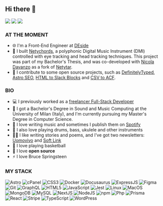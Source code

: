 ## Hi there 👋

[![](https://img.shields.io/badge/-@matteodefilippis-0a66c2?style=flat-square&logo=linkedin&logoColor=ffffff)](https://www.linkedin.com/in/matteodefilippis/)
[![](https://img.shields.io/badge/-@matteodf-%23181717?style=flat-square&logo=github)](https://github.com/matteodf)
[![](https://img.shields.io/badge/-Website-%23181717?style=flat-square&logo=chainlink)](https://matteodefilippis.com)

### AT THE MOMENT
- 🌐 I'm a Front-End Engineer at [DEside](https://deside.it)
- 🔭 I built [Netychords](https://github.com/matteodf/Netychords), a polyphonic Digital Music Instrument (DMI) controlled with eye tracking and head tracking techniques. This project was part of my Bachelor's Thesis, and was co-developed with [Nicola Davanzo](https://github.com/neeqstock) as a fork of [Netytar](https://github.com/LIMUNIMI/Netytar).
- 🌱 I contribute to some open source projects, such as [DefinitelyTyped](https://github.com/DefinitelyTyped/DefinitelyTyped), [Astro SEO](https://github.com/jonasmerlin/astro-seo), [HTML to Slack Blocks](https://github.com/matteodf/html-to-slack) and [CSV to ACF](https://github.com/matteodf/csv-to-acf).

### BIO

- 💻 I previously worked as a [freelancer Full-Stack Developer](https://matteodefilippis.com)
- 📜 I got a Bachelor's Degree in Sound and Music Computing at the University of Milan (Italy), and I'm currently pursuing my Master's Degree in Computer Science.
- 🎸 I love writing music and sometimes I publish them on [Spotify](https://open.spotify.com/artist/04HMEiurIQr7g23lAWdMWF?si=GIfu8TmQTNyt27wL4Zh-eQ)
- 🥁 I also love playing drums, bass, ukulele and other instruments
- ✍🏻 I like writing stories and poems, and I've got two newsletters: [Uomovivo](https://uomovivo.substack.com) and [Soft Link](https://softlink.substack.com)
- 🏀 I love playing basketball
- 🌱 I love **open source**
- ⚡ I love Bruce Springsteen

### MY STACK

![Astro](https://img.shields.io/badge/-astro-BC52EE?style=for-the-badge&logo=astro&logoColor=white)
![cPanel](https://img.shields.io/badge/-cPanel-FF6C2C?style=for-the-badge&logo=cPanel&logoColor=white)
![CSS3](https://img.shields.io/badge/-CSS3-1572B6?style=for-the-badge&logo=css3)
![Docker](https://img.shields.io/badge/-docker-2496ED?style=for-the-badge&logo=docker&logoColor=white)
![Docusaurus](https://img.shields.io/badge/-docusaurus-3ECC5F?style=for-the-badge&logo=docusaurus&logoColor=white)
![ExpressJS](https://img.shields.io/badge/-express-black?style=for-the-badge&logo=express&logoColor=white)
![Figma](https://img.shields.io/badge/-figma-F24E1E?style=for-the-badge&logo=figma&logoColor=white)
![Git](https://img.shields.io/badge/-Git-F05032?style=for-the-badge&logo=git&logoColor=white)
![GraphQL](https://img.shields.io/badge/-graphql-E10098?style=for-the-badge&logo=graphql&logoColor=white)
![HTML5](https://img.shields.io/badge/-HTML5-E34F26?style=for-the-badge&logo=html5&logoColor=white)
![JavaScript](https://img.shields.io/badge/-JavaScript-F7DF1E?style=for-the-badge&logo=javascript&logoColor=black)
![Jest](https://img.shields.io/badge/-jest-C21325?style=for-the-badge&logo=jest&logoColor=white)
![Linux](https://img.shields.io/badge/-linux-FCC624?style=for-the-badge&logo=linux&logoColor=black)
![MacOS](https://img.shields.io/badge/-macos-black?style=for-the-badge&logo=macos&logoColor=white)
![MongoDB](https://img.shields.io/badge/-mongodb-47A248?style=for-the-badge&logo=mongodb&logoColor=white)
![MySQL](https://img.shields.io/badge/-MySQL-4479A1?style=for-the-badge&logo=mysql&logoColor=white)
![NextJS](https://img.shields.io/badge/-Nextjs-white?style=for-the-badge&logo=Next.js&logoColor=black)
![NodeJS](https://img.shields.io/badge/-Nodejs-5FA04E?style=for-the-badge&logo=Node.js&logoColor=white)
![npm](https://img.shields.io/badge/-npm-CB3837?style=for-the-badge&logo=npm&logoColor=white)
![Php](https://img.shields.io/badge/-Php-777BB4?style=for-the-badge&logo=php&logoColor=white)
![Prisma](https://img.shields.io/badge/-prisma-2D3748?style=for-the-badge&logo=prisma&logoColor=white)
![React](https://img.shields.io/badge/-ReactJs-61DAFB?logo=react&logoColor=black&style=for-the-badge)
![Stripe](https://img.shields.io/badge/-stripe-008CDD?style=for-the-badge&logo=stripe&logoColor=white)
![TypeScript](https://img.shields.io/badge/-TypeScript-3178C6?style=for-the-badge&logo=typescript&logoColor=white)
![WordPress](https://img.shields.io/badge/-WordPress-21759B?style=for-the-badge&logo=wordpress)





